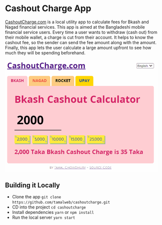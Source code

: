 # Cashout Charge App

[CashoutCharge.com](https://cashoutcharge.com) is a local utility app to calculate fees for Bkash and Nagad financial services. This app is aimed at the Bangladeshi mobile financial service users. Every time a user wants to withdraw (cash out) from their mobile wallet, a charge is cut from their account. It helps to know the cashout fee, so the sender can send the fee amount along with the amount. Finally, this app lets the user calculate a large amount upfront to see how much they will be spending beforehand.

![cashout charge demo](./media/demo.gif)

## Building it Locally

- Clone the app `git clone https://github.com/tamalweb/cashoutcharge.git`
- CD into the project `cd cashoutcharge`
- Install dependencies `yarn` or `npm install`
- Run the local server `yarn start`
